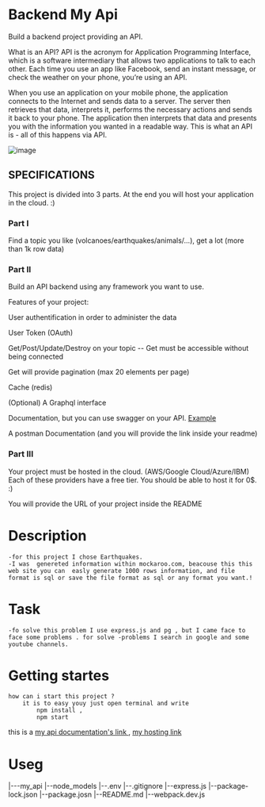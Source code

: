 # Backend My Api
Build a backend project providing an API.

What is an API?
API is the acronym for Application Programming Interface, which is a software intermediary that allows two applications to talk to each other. Each time you use an app like Facebook, send an instant message, or check the weather on your phone, you’re using an API.

When you use an application on your mobile phone, the application connects to the Internet and sends data to a server. The server then retrieves that data, interprets it, performs the necessary actions and sends it back to your phone. The application then interprets that data and presents you with the information you wanted in a readable way. This is what an API is - all of this happens via API.

![image](https://github.com/bahtibek-an/Backend-My-Api/assets/57597976/972bd4d6-8c61-4dae-9bb1-18a5d51a17f8)


## SPECIFICATIONS
This project is divided into 3 parts. At the end you will host your application in the cloud. :)

### Part I
Find a topic you like (volcanoes/earthquakes/animals/...), get a lot (more than 1k row data)

### Part II
Build an API backend using any framework you want to use.

Features of your project:

User authentification in order to administer the data

User Token (OAuth)

Get/Post/Update/Destroy on your topic
-- Get must be accessible without being connected

Get will provide pagination (max 20 elements per page)

Cache (redis)

(Optional) A Graphql interface

Documentation, but you can use swagger on your API. [Example](https://try.gitea.io/api/swagger)

A postman Documentation (and you will provide the link inside your readme)

### Part III
Your project must be hosted in the cloud. (AWS/Google Cloud/Azure/IBM)
Each of these providers have a free tier. You should be able to host it for 0$. :)

You will provide the URL of your project inside the README

# Description
    -for this project I chose Earthquakes. 
    -I was  genereted information within mockaroo.com, beacouse this this web site you can  easly generate 1000 rows information, and file format is sql or save the file format as sql or any format you want.!

# Task 
    -fo solve this problem I use express.js and pg , but I came face to face some problems . for solve -problems I search in google and some youtube channels.
# Getting startes
    how can i start this project ?
        it is to easy youy just open terminal and write 
            npm install ,
            npm start 
this is a [my api documentation's link ](https://api.postman.com/collections/31716626-ecd65a54-cbf1-461c-af19-a444816bbdca?access_key=PMAT-01HP6MHP22QQRCVPJS7Y1D0K8Z),
[my hosting link](https://abdushuku-my-api.onrender.com)
# Useg
|---my_api
    |--node_models
    |--.env
    |--.gitignore
    |--express.js
    |--package-lock.json
    |--package.josn
    |--README.md
    |--webpack.dev.js